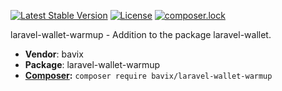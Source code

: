 [![Latest Stable Version](https://poser.pugx.org/bavix/laravel-wallet-warmup/v/stable)](https://packagist.org/packages/bavix/laravel-wallet-warmup)
[![License](https://poser.pugx.org/bavix/laravel-wallet-warmup/license)](https://packagist.org/packages/bavix/laravel-wallet-warmup)
[![composer.lock](https://poser.pugx.org/bavix/laravel-wallet-warmup/composerlock)](https://packagist.org/packages/bavix/laravel-wallet-warmup)

laravel-wallet-warmup - Addition to the package laravel-wallet.

* **Vendor**: bavix
* **Package**: laravel-wallet-warmup
* **[Composer](https://getcomposer.org/):** `composer require bavix/laravel-wallet-warmup`

